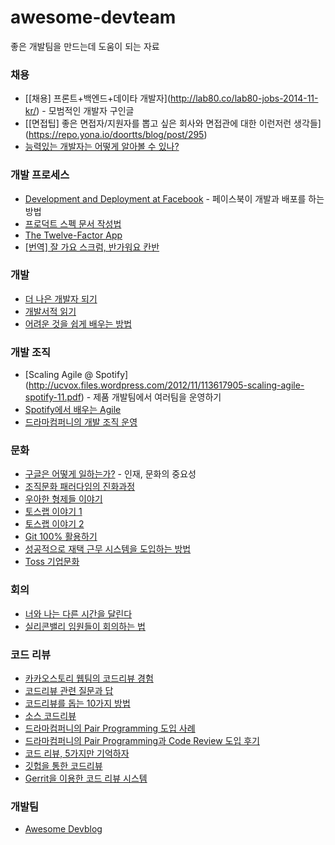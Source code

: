 # awesome-devteam

좋은 개발팀을 만드는데 도움이 되는 자료 


### 채용

* [\[채용] 프론트+백엔드+데이타 개발자](http://lab80.co/lab80-jobs-2014-11-kr/) - 모범적인 개발자 구인글
* [\[면접팁] 좋은 면접자/지원자를 뽑고 싶은 회사와 면접관에 대한 이런저런 생각들](https://repo.yona.io/doortts/blog/post/295)
* [능력있는 개발자는 어떻게 알아볼 수 있나?](https://docs.google.com/document/d/1_phA5XUszSmN7Ta-QHs4DxRz9_iu8YlhxpVjSGEbWcg/edit)

### 개발 프로세스

* [Development and Deployment at Facebook](http://ieeexplore.ieee.org/xpl/articleDetails.jsp?reload=true&arnumber=6449236) - 페이스북이 개발과 배포를 하는 방법
* [프로덕트 스펙 문서 작성법](https://webuildproduct.com/스펙-문서-작성에-관하여-ee61a1fc294f?gi=4267bd7167af#.w69vmjpqq)
* [The Twelve-Factor App](https://12factor.net/ko/)
* [[번역] 잘 가요 스크럼, 반가워요 칸반](https://medium.com/@pitzcarraldo/번역-잘-가요-스크럼-반가워요-칸반-e27d1db15699#.watc0ksoc)

### 개발

* [더 나은 개발자 되기](http://www.slideshare.net/rockdoli/ss-63333165?ref=https://blog.outsider.ne.kr/1223)
* [개발서적 읽기](https://www.facebook.com/notes/hika-maeng/개발서적-읽기/1061104660623699)
* [어려운 것을 쉽게 배우는 방법](http://www.moreagile.net/2016/02/learning-new-stuff.html)

### 개발 조직

* [Scaling Agile @ Spotify] (http://ucvox.files.wordpress.com/2012/11/113617905-scaling-agile-spotify-11.pdf) - 제품 개발팀에서 여러팀을 운영하기
* [Spotify에서 배우는 Agile](http://www.ttimes.co.kr/view.html?no=2017021414297795756)
* [드라마컴퍼니의 개발 조직 운영](http://blog.dramancompany.com/2016/03/개발그룹은-어떻게-일을-하는가-1/)

### 문화 

* [구글은 어떻게 일하는가?](http://www.slideshare.net/alleciel/how-google-works-korean?related=1) - 인재, 문화의 중요성
* [조직문화 패러다임의 진화과정](https://www.facebook.com/stage5/videos/772922059484399/)
* [우아한 형제들 이야기](http://woowabros.github.io/woowabros/2016/06/30/woowabros_cto.html)
* [토스랩 이야기 1](http://www.slideshare.net/ssuser70b5b8/ss-58709101)
* [토스랩 이야기 2](http://www.slideshare.net/ssuser70b5b8/ss-66617364)
* [Git 100% 활용하기](https://realm.io/kr/news/360andev-savvas-dalkitsis-using-git-like-a-pro/)
* [성공적으로 재택 근무 시스템을 도입하는 방법](http://ppss.kr/archives/88997)
* [Toss 기업문화](https://tossthink.tistory.com/89)

### 회의

* [너와 나는 다른 시간을 달린다](https://brunch.co.kr/@younghakjang/13)
* [실리콘밸리 임원들이 회의하는 법](http://ppss.kr/archives/67454)

### 코드 리뷰 

* [카카오스토리 웹팀의 코드리뷰 경험](http://ohgyun.com/712)
* [코드리뷰 관련 질문과 답](http://blog.nundefined.com/62)
* [코드리뷰를 돕는 10가지 방법](http://www.bloter.net/archives/238819)
* [소스 코드리뷰](https://brunch.co.kr/@supims/11)
* [드라마컴퍼니의 Pair Programming 도입 사례](http://blog.dramancompany.com/2015/11/tom과-jaden의-첫-페어-프로그래밍-도전기/)
* [드라마컴퍼니의 Pair Programming과 Code Review 도입 후기](http://blog.dramancompany.com/2016/05/드라마의-pair-programming과-code-review-도입-후기/)
* [코드 리뷰, 5가지만 기억하자](http://silentsoft.tistory.com/20)
* [깃헙을 통한 코드리뷰](http://ohgyun.com/367)
* [Gerrit을 이용한 코드 리뷰 시스템](http://d2.naver.com/helloworld/6033708)

### 개발팀 

* [Awesome Devblog](https://github.com/sarojaba/awesome-devblog)
